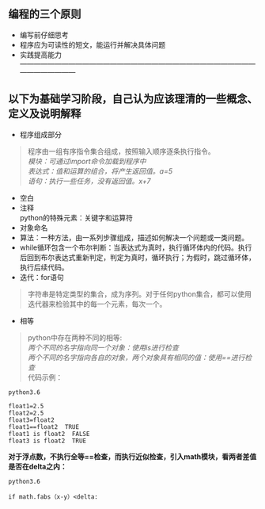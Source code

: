 ## 编程的三个原则
* 编写前仔细思考
* 程序应为可读性的短文，能运行并解决具体问题
* 实践提高能力<br>
——————————————————————————————————————————<br>
## 以下为基础学习阶段，自己认为应该理清的一些概念、定义及说明解释
* 程序组成部分
>程序由一组有序指令集合组成，按照输入顺序逐条执行指令。<br>
*模块：可通过import命令加载到程序中<br>
表达式：值和运算的组合，将产生返回值。a=5<br>
语句：执行一些任务，没有返回值。x+7<br>*
* 空白<br>
* 注释<br>python的特殊元素：关键字和运算符<br>
* 对象命名<br>
* 算法：一种方法，由一系列步骤组成，描述如何解决一个问题或一类问题。
* while循环包含一个布尔判断：当表达式为真时，执行循环体内的代码。执行后回到布尔表达式重新判定，判定为真时，循环执行；为假时，跳过循环体，执行后续代码。
* 迭代：for语句
>字符串是特定类型的集合，成为序列。对于任何python集合，都可以使用迭代器来检验其中的每一个元素，每次一个。
* 相等
>python中存在两种不同的相等:<br>
*两个不同的名字指向同一个对象：使用is进行检查<br>
两个不同的名字指向各自的对象，两个对象具有相同的值：使用==进行检查*<br>
代码示例：<br>
```
python3.6

float1=2.5
float2=2.5
float3=float2
float1==float2  TRUE
float1 is float2  FALSE
float3 is float2  TRUE
```
**对于浮点数，不执行全等==检查，而执行近似检查，引入math模块，看两者差值是否在delta之内：**
```
python3.6

if math.fabs（x-y）<delta:

```




  



